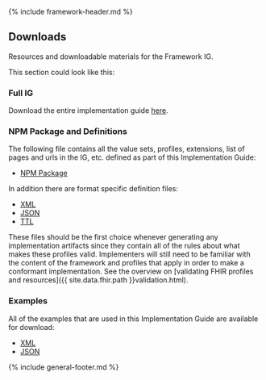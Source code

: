 {% include framework-header.md %}

<h2 class="no-number">Downloads</h2>

Resources and downloadable materials for the Framework IG.

This section could look like this:

<h3 class="no-number">Full IG</h3>

Download the entire implementation guide [here](full-ig.zip).

<h3 class="no-number">NPM Package and Definitions</h3>

The following file contains all the value sets, profiles, extensions, list of pages and urls in the IG, etc. defined as part of this Implementation Guide:

- [NPM Package](package.tgz)

In addition there are format specific definition files:

- [XML](definitions.xml.zip)
- [JSON](definitions.json.zip)
- [TTL](definitions.ttl.zip)

These files should be the first choice whenever generating any implementation artifacts since they contain all of the rules about what makes these profiles valid. Implementers will still need to be familiar with the content of the framework and profiles that apply in order to make a conformant implementation.  See the overview on [validating FHIR profiles and resources]({{ site.data.fhir.path }}validation.html).

<h3 class="no-number">Examples</h3>

All of the examples that are used in this Implementation Guide are available for download:

- [XML](examples.xml.zip)
- [JSON](examples.json.zip)

{% include general-footer.md %}
